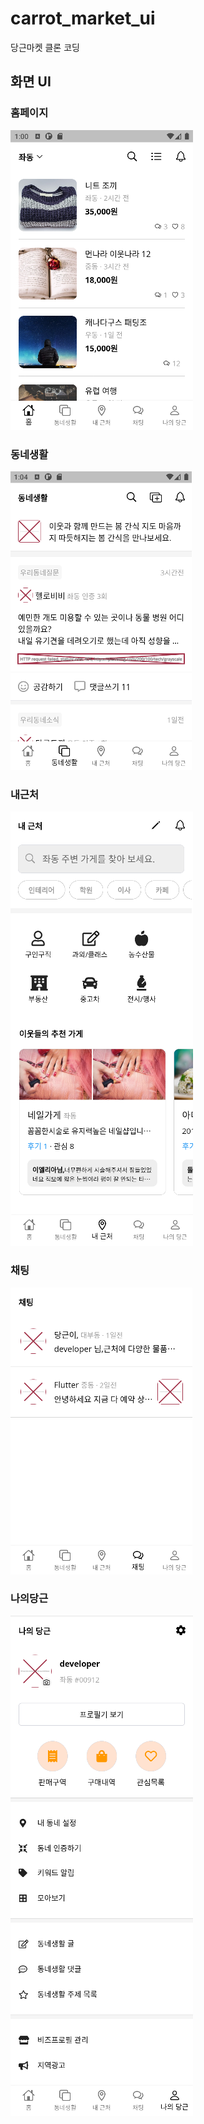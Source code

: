 # carrot_market_ui

당근마켓 클론 코딩

## 화면 UI
### 홈페이지
<img src="https://github.com/hmg0616/carrot_market_ui_flutter/blob/master/images/홈페이지.png" title="홈페이지"/>

### 동네생활
<img src="https://github.com/hmg0616/carrot_market_ui_flutter/blob/master/images/동네생활.png" title="동네생활"/>

### 내근처
<img src="https://github.com/hmg0616/carrot_market_ui_flutter/blob/master/images/내근처.png" title="내근처"/>

### 채팅
<img src="https://github.com/hmg0616/carrot_market_ui_flutter/blob/master/images/채팅.png" title="채팅"/>

### 나의당근
<img src="https://github.com/hmg0616/carrot_market_ui_flutter/blob/master/images/나의당근.png" title="나의당근"/>
